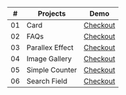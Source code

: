 |  #  | Projects            | Demo |
|----|---------------------|-----------|
| 01 | Card                | [Checkout](https://thejawadali.github.io/vanilla-js-projects/1-card/)
| 02 | FAQs                | [Checkout](https://thejawadali.github.io/vanilla-js-projects/2-faq/)
| 03 | Parallex Effect     | [Checkout](https://thejawadali.github.io/vanilla-js-projects/3-parallex/)
| 04 | Image Gallery       | [Checkout](https://thejawadali.github.io/vanilla-js-projects/4-image-gallery/)
| 05 | Simple Counter       | [Checkout](https://thejawadali.github.io/vanilla-js-projects/5-counter/)
| 06 | Search Field       | [Checkout](https://thejawadali.github.io/vanilla-js-projects/6-search-field/)
